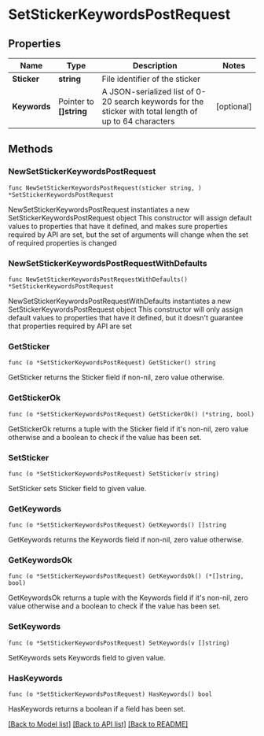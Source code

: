 # SetStickerKeywordsPostRequest

## Properties

Name | Type | Description | Notes
------------ | ------------- | ------------- | -------------
**Sticker** | **string** | File identifier of the sticker | 
**Keywords** | Pointer to **[]string** | A JSON-serialized list of 0-20 search keywords for the sticker with total length of up to 64 characters | [optional] 

## Methods

### NewSetStickerKeywordsPostRequest

`func NewSetStickerKeywordsPostRequest(sticker string, ) *SetStickerKeywordsPostRequest`

NewSetStickerKeywordsPostRequest instantiates a new SetStickerKeywordsPostRequest object
This constructor will assign default values to properties that have it defined,
and makes sure properties required by API are set, but the set of arguments
will change when the set of required properties is changed

### NewSetStickerKeywordsPostRequestWithDefaults

`func NewSetStickerKeywordsPostRequestWithDefaults() *SetStickerKeywordsPostRequest`

NewSetStickerKeywordsPostRequestWithDefaults instantiates a new SetStickerKeywordsPostRequest object
This constructor will only assign default values to properties that have it defined,
but it doesn't guarantee that properties required by API are set

### GetSticker

`func (o *SetStickerKeywordsPostRequest) GetSticker() string`

GetSticker returns the Sticker field if non-nil, zero value otherwise.

### GetStickerOk

`func (o *SetStickerKeywordsPostRequest) GetStickerOk() (*string, bool)`

GetStickerOk returns a tuple with the Sticker field if it's non-nil, zero value otherwise
and a boolean to check if the value has been set.

### SetSticker

`func (o *SetStickerKeywordsPostRequest) SetSticker(v string)`

SetSticker sets Sticker field to given value.


### GetKeywords

`func (o *SetStickerKeywordsPostRequest) GetKeywords() []string`

GetKeywords returns the Keywords field if non-nil, zero value otherwise.

### GetKeywordsOk

`func (o *SetStickerKeywordsPostRequest) GetKeywordsOk() (*[]string, bool)`

GetKeywordsOk returns a tuple with the Keywords field if it's non-nil, zero value otherwise
and a boolean to check if the value has been set.

### SetKeywords

`func (o *SetStickerKeywordsPostRequest) SetKeywords(v []string)`

SetKeywords sets Keywords field to given value.

### HasKeywords

`func (o *SetStickerKeywordsPostRequest) HasKeywords() bool`

HasKeywords returns a boolean if a field has been set.


[[Back to Model list]](../README.md#documentation-for-models) [[Back to API list]](../README.md#documentation-for-api-endpoints) [[Back to README]](../README.md)


